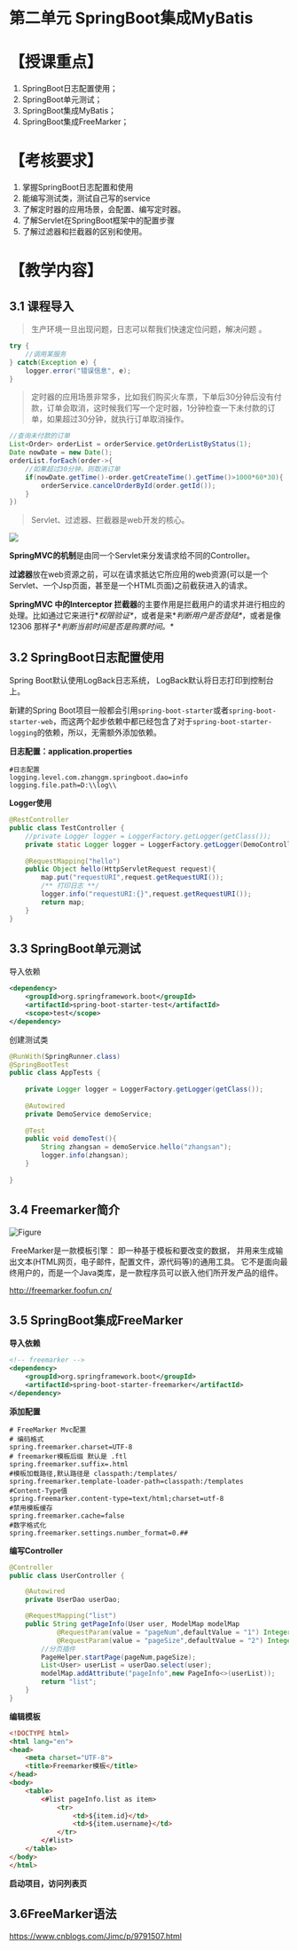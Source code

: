 第二单元 SpringBoot集成MyBatis
==================

【授课重点】
============

1.  SpringBoot日志配置使用；
2.  SpringBoot单元测试；
3.  SpringBoot集成MyBatis；
4.  SpringBoot集成FreeMarker；

【考核要求】
============

1.  掌握SpringBoot日志配置和使用
2.  能编写测试类，测试自己写的service
3.  了解定时器的应用场景，会配置、编写定时器。
4.  了解Servlet在SpringBoot框架中的配置步骤
5.  了解过滤器和拦截器的区别和使用。

【教学内容】
============

3.1 课程导入
--------

>  生产环境一旦出现问题，日志可以帮我们快速定位问题，解决问题 。

```java
try {
    //调用某服务
} catch(Exception e) {
    logger.error("错误信息", e);
}
```

>  定时器的应用场景非常多，比如我们购买火车票，下单后30分钟后没有付款，订单会取消，这时候我们写一个定时器，1分钟检查一下未付款的订单，如果超过30分钟，就执行订单取消操作。

```java
//查询未付款的订单
List<Order> orderList = orderService.getOrderListByStatus(1);
Date nowDate = new Date();
orderList.forEach(order->{
    //如果超过30分钟，则取消订单
    if(nowDate.getTime()-order.getCreateTime().getTime()>1000*60*30){
        orderService.cancelOrderById(order.getId());
    }
})
```



>  Servlet、过滤器、拦截器是web开发的核心。

![](media/330611-20171023144517066-24770749.png) 

 **SpringMVC的机制**是由同一个Servlet来分发请求给不同的Controller。

**过滤器**放在web资源之前，可以在请求抵达它所应用的web资源(可以是一个Servlet、一个Jsp页面，甚至是一个HTML页面)之前截获进入的请求。

 **SpringMVC 中的Interceptor 拦截器**的主要作用是拦截用户的请求并进行相应的处理。比如通过它来进行\**权限验证\**，或者是来\**判断用户是否登陆\**，或者是像12306 那样子\**判断当前时间是否是购票时间。\**  

3.2 SpringBoot日志配置使用
---------

 Spring Boot默认使用LogBack日志系统， LogBack默认将日志打印到控制台上。  

 新建的Spring Boot项目一般都会引用`spring-boot-starter`或者`spring-boot-starter-web`，而这两个起步依赖中都已经包含了对于`spring-boot-starter-logging`的依赖，所以，无需额外添加依赖。 

**日志配置：application.properties**

```properties
#日志配置
logging.level.com.zhanggm.springboot.dao=info
logging.file.path=D:\\log\\
```

**Logger使用**

```java
@RestController
public class TestController {
    //private Logger logger = LoggerFactory.getLogger(getClass());
    private static Logger logger = LoggerFactory.getLogger(DemoController.class);
    
    @RequestMapping("hello")
    public Object hello(HttpServletRequest request){
        map.put("requestURI",request.getRequestURI());
        /** 打印日志 **/
        logger.info("requestURI:{}",request.getRequestURI());
        return map;
    }
}
```

## 3.3 SpringBoot单元测试

导入依赖

```xml
<dependency>
    <groupId>org.springframework.boot</groupId>
    <artifactId>spring-boot-starter-test</artifactId>
    <scope>test</scope>
</dependency>
```

创建测试类

```java
@RunWith(SpringRunner.class)
@SpringBootTest
public class AppTests {
    
    private Logger logger = LoggerFactory.getLogger(getClass());
    
    @Autowired
    private DemoService demoService;
    
    @Test
    public void demoTest(){
        String zhangsan = demoService.hello("zhangsan");
        logger.info(zhangsan);
    }
    
}
```

## 3.4 Freemarker简介

 ![Figure](media/overview.png) 

​		FreeMarker是一款模板引擎： 即一种基于模板和要改变的数据， 并用来生成输出文本(HTML网页，电子邮件，配置文件，源代码等)的通用工具。 它不是面向最终用户的，而是一个Java类库，是一款程序员可以嵌入他们所开发产品的组件。 

 http://freemarker.foofun.cn/ 

## 3.5 SpringBoot集成FreeMarker

**导入依赖**

```xml
<!-- freemarker -->
<dependency>
    <groupId>org.springframework.boot</groupId>
    <artifactId>spring-boot-starter-freemarker</artifactId>
</dependency>
```

**添加配置**

```properties
# FreeMarker Mvc配置
# 编码格式
spring.freemarker.charset=UTF-8
# freemarker模板后缀 默认是 .ftl
spring.freemarker.suffix=.html
#模板加载路径,默认路径是 classpath:/templates/
spring.freemarker.template-loader-path=classpath:/templates
#Content-Type值
spring.freemarker.content-type=text/html;charset=utf-8
#禁用模板缓存
spring.freemarker.cache=false
#数字格式化
spring.freemarker.settings.number_format=0.##
```

**编写Controller**

```java
@Controller
public class UserController {

    @Autowired
    private UserDao userDao;

    @RequestMapping("list")
    public String getPageInfo(User user, ModelMap modelMap
  			@RequestParam(value = "pageNum",defaultValue = "1") Integer pageNum,
            @RequestParam(value = "pageSize",defaultValue = "2") Integer pageSize){
        //分页插件
        PageHelper.startPage(pageNum,pageSize);
        List<User> userList = userDao.select(user);
        modelMap.addAttribute("pageInfo",new PageInfo<>(userList));
        return "list";
    }
}
```

**编辑模板**

```html
<!DOCTYPE html>
<html lang="en">
<head>
    <meta charset="UTF-8">
    <title>Freemarker模板</title>
</head>
<body>
    <table>
        <#list pageInfo.list as item>
            <tr>
                <td>${item.id}</td>
                <td>${item.username}</td>
            </tr>
        </#list>
    </table>
</body>
</html>
```

**启动项目，访问列表页**

## 3.6FreeMarker语法

 https://www.cnblogs.com/Jimc/p/9791507.html 